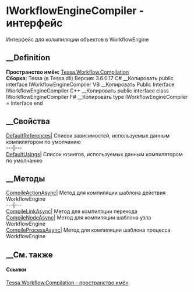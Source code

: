 # IWorkflowEngineCompiler - интерфейс
Интерфейс для колмпиляции объектов в WorkflowEngine
## __Definition
 **Пространство имён:**
[Tessa.Workflow.Compilation](N_Tessa_Workflow_Compilation.htm)  
 **Сборка:** Tessa (в Tessa.dll) Версия: 3.6.0.17
C# __Копировать
     public interface IWorkflowEngineCompiler
VB __Копировать
     Public Interface IWorkflowEngineCompiler
C++ __Копировать
     public interface class IWorkflowEngineCompiler
F# __Копировать
     type IWorkflowEngineCompiler = interface end
##  __Свойства
[DefaultReferences](P_Tessa_Workflow_Compilation_IWorkflowEngineCompiler_DefaultReferences.htm)|
Список зависимостей, используемых данным компилятором по умолчанию  
---|---  
[DefaultUsings](P_Tessa_Workflow_Compilation_IWorkflowEngineCompiler_DefaultUsings.htm)|
Список юзингов, используемых данным компилятором по умолчанию  
## __Методы
[CompileActionAsync](M_Tessa_Workflow_Compilation_IWorkflowEngineCompiler_CompileActionAsync.htm)|
Метод для компиляции шаблона действия WorkflowEngine  
---|---  
[CompileLinkAsync](M_Tessa_Workflow_Compilation_IWorkflowEngineCompiler_CompileLinkAsync.htm)|
Метод для компиляции перехода  
[CompileNodeAsync](M_Tessa_Workflow_Compilation_IWorkflowEngineCompiler_CompileNodeAsync.htm)|
Метод для компиляции шаблона узла WorkflowEngine  
[CompileProcessAsync](M_Tessa_Workflow_Compilation_IWorkflowEngineCompiler_CompileProcessAsync.htm)|
Метод для компиляции шаблона процесса WorkflowEngine  
## __См. также
#### Ссылки
[Tessa.Workflow.Compilation - пространство
имён](N_Tessa_Workflow_Compilation.htm)
